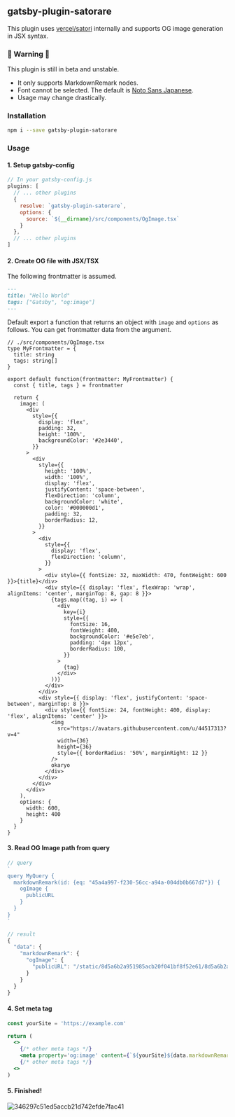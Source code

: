## gatsby-plugin-satorare
This plugin uses [vercel/satori](https://github.com/vercel/satori) internally and supports OG image generation in JSX syntax.

### 🚧 Warning 🚧
This plugin is still in beta and unstable.

- It only supports MarkdownRemark nodes.
- Font cannot be selected. The default is [Noto Sans Japanese](https://fonts.google.com/noto/specimen/Noto+Sans+JP?selected=Material+Icons).
- Usage may change drastically.

### Installation

```sh
npm i --save gatsby-plugin-satorare
```

### Usage
#### 1. Setup gatsby-config
```js
// In your gatsby-config.js
plugins: [
  // ... other plugins
  {
    resolve: `gatsby-plugin-satorare`,
    options: {
      source: `${__dirname}/src/components/OgImage.tsx`
    }
  },
  // ... other plugins
]
```

#### 2. Create OG file with JSX/TSX
The following frontmatter is assumed.

```md
---
title: "Hello World"
tags: ["Gatsby", "og:image"]
---
```

Default export a function that returns an object with `image` and `options` as follows. You can get frontmatter data from the argument.

```tsx
// ./src/components/OgImage.tsx
type MyFrontmatter = {
  title: string
  tags: string[]
}

export default function(frontmatter: MyFrontmatter) {
  const { title, tags } = frontmatter

  return {
    image: (
      <div
        style={{
          display: 'flex',
          padding: 32,
          height: '100%',
          backgroundColor: '#2e3440',
        }}
      >
        <div
          style={{
            height: '100%',
            width: '100%',
            display: 'flex',
            justifyContent: 'space-between',
            flexDirection: 'column',
            backgroundColor: 'white',
            color: '#000000d1',
            padding: 32,
            borderRadius: 12,
          }}
        >
          <div
            style={{
              display: 'flex',
              flexDirection: 'column',
            }}
          >
            <div style={{ fontSize: 32, maxWidth: 470, fontWeight: 600 }}>{title}</div>
            <div style={{ display: 'flex', flexWrap: 'wrap', alignItems: 'center', marginTop: 8, gap: 8 }}>
              {tags.map((tag, i) => (
                <div
                  key={i}
                  style={{
                    fontSize: 16,
                    fontWeight: 400,
                    backgroundColor: '#e5e7eb',
                    padding: '4px 12px',
                    borderRadius: 100,
                  }}
                >
                  {tag}
                </div>
              ))}
            </div>
          </div>
          <div style={{ display: 'flex', justifyContent: 'space-between', marginTop: 8 }}>
            <div style={{ fontSize: 24, fontWeight: 400, display: 'flex', alignItems: 'center' }}>
              <img
                src="https://avatars.githubusercontent.com/u/44517313?v=4"
                width={36}
                height={36}
                style={{ borderRadius: '50%', marginRight: 12 }}
              />
              okaryo
            </div>
          </div>
        </div>
      </div>
    ),
    options: {
      width: 600,
      height: 400
    }
  }
}
```

#### 3. Read OG Image path from query
```js
// query
`
query MyQuery {
  markdownRemark(id: {eq: "45a4a997-f230-56cc-a94a-004db0b667d7"}) {
    ogImage {
      publicURL
    }
  }
}
`

// result
{
  "data": {
    "markdownRemark": {
      "ogImage": {
        "publicURL": "/static/8d5a6b2a951985acb20f041bf8f52e61/8d5a6b2a951985acb20f041bf8f52e61.png"
      }
    }
  }
}
```

#### 4. Set meta tag
```jsx
const yourSite = 'https://example.com'

return (
  <>
    {/* other meta tags */}
    <meta property='og:image' content={`${yourSite}${data.markdownRemark.ogImage.publicURL}`} />
    {/* other meta tags */}
  <>
)
```

#### 5. Finished!
![346297c51ed5accb21d742efde7fac41](https://user-images.githubusercontent.com/44517313/218300623-21a0aff5-2b83-473c-9279-92f1d996484c.png)
